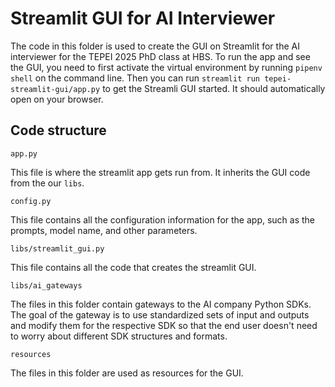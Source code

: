 # Streamlit GUI for AI Interviewer 

The code in this folder is used to create the GUI on Streamlit for the AI interviewer for the TEPEI 2025 PhD class at HBS. To run the app and see the GUI, you need to first activate the virtual environment by running `pipenv shell` on the command line. Then you can run `streamlit run tepei-streamlit-gui/app.py` to get the Streamli GUI started. It should automatically open on your browser. 

## Code structure 

`app.py` 

This file is where the streamlit app gets run from. It inherits the GUI code from the our `libs`. 

`config.py` 

This file contains all the configuration information for the app, such as the prompts, model name, and other parameters. 

`libs/streamlit_gui.py` 

This file contains all the code that creates the streamlit GUI. 

`libs/ai_gateways`

The files in this folder contain gateways to the AI company Python SDKs. The goal of the gateway is to use standardized sets of input and outputs and modify them for the respective SDK so that the end user doesn't need to worry about different SDK structures and formats. 

`resources`

The files in this folder are used as resources for the GUI. 